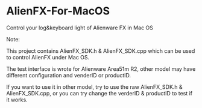 # AlienFX-For-MacOS
Control your log&amp;keyboard light of Alienware FX in Mac OS

Note:

This project contains AlienFX_SDK.h & AlienFX_SDK.cpp which can be used to control AlienFX under Mac OS.

The test interface is wrote for Alienware Area51m R2, other model may have different configuration and venderID or productID.

If you want to use it in other model, try to use the raw AlienFX_SDK.h & AlienFX_SDK.cpp, or you can try change the verderID & productID to test if it works.
